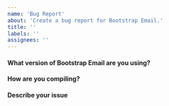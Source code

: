 ```yaml
---
name: 'Bug Report'
about: 'Create a bug report for Bootstrap Email.'
title: ''
labels: ''
assignees: ''
---
```


#### What version of Bootstrap Email are you using?
<!-- For example: v1.0.0.alpha3 -->

#### How are you compiling?
<!-- For example: Rails, Ruby, CLI, Online editor -->

#### Describe your issue
<!-- Describe the problem you're seeing, any important steps to reproduce and what behavior you expect instead -->
